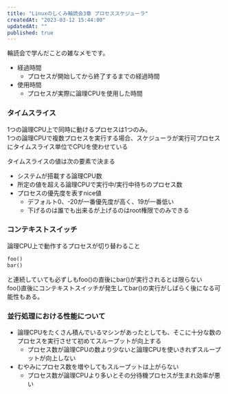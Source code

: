 ```yaml
---
title: "Linuxのしくみ輪読会3章 プロセススケジューラ"
createdAt: "2023-03-12 15:44:00"
updatedAt: ""
published: true
---
```


輪読会で学んだことの雑なメモです。

- 経過時間
    - プロセスが開始してから終了するまでの経過時間
- 使用時間
    - プロセスが実際に論理CPUを使用した時間

### タイムスライス

1つの論理CPU上で同時に動けるプロセスは1つのみ。<br>
1つの論理CPUで複数プロセスを実行する場合、スケジューラが実行可プロセスにタイムスライス単位でCPUを使わせている

タイムスライスの値は次の要素で決まる

- システムが搭載する論理CPU数
- 所定の値を超える論理CPUで実行中/実行中待ちのプロセス数
- プロセスの優先度を表すnice値
    - デフォルト0、-20が一番優先度が高く、19が一番低い
    - 下げるのは誰でも出来るが上げるのはroot権限でのみできる

### コンテキストスイッチ

論理CPU上で動作するプロセスが切り替わること

```python
foo()
bar()
```
と連続していても必ずしもfoo()の直後にbar()が実行されるとは限らない<br>
foo()直後にコンテキストスイッチが発生してbar()の実行がしばらく後になる可能性もある。

### 並行処理における性能について

- 論理CPUをたくさん積んでいるマシンがあったとしても、そこに十分な数のプロセスを実行させて初めてスループットが向上する
    - プロセス数が論理CPUの数より少ないと論理CPUを使いきれずスループットが向上しない
- むやみにプロセス数を増やしてもスループットは上がらない
    - プロセス数が論理CPUより多いとその分待機プロセスが生まれ効率が悪い
